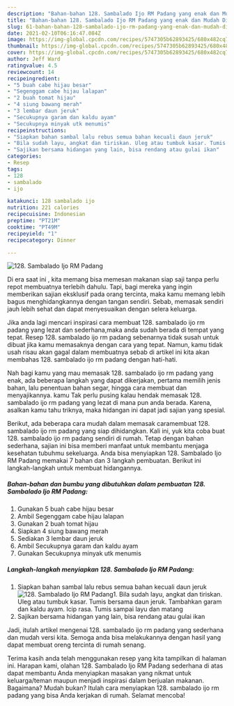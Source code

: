 ```yaml
---
description: "Bahan-bahan 128. Sambalado Ijo RM Padang yang enak dan Mudah Dibuat"
title: "Bahan-bahan 128. Sambalado Ijo RM Padang yang enak dan Mudah Dibuat"
slug: 61-bahan-bahan-128-sambalado-ijo-rm-padang-yang-enak-dan-mudah-dibuat
date: 2021-02-10T06:16:47.084Z
image: https://img-global.cpcdn.com/recipes/5747305b62893425/680x482cq70/128-sambalado-ijo-rm-padang-foto-resep-utama.jpg
thumbnail: https://img-global.cpcdn.com/recipes/5747305b62893425/680x482cq70/128-sambalado-ijo-rm-padang-foto-resep-utama.jpg
cover: https://img-global.cpcdn.com/recipes/5747305b62893425/680x482cq70/128-sambalado-ijo-rm-padang-foto-resep-utama.jpg
author: Jeff Ward
ratingvalue: 4.5
reviewcount: 14
recipeingredient:
- "5 buah cabe hijau besar"
- "Segenggam cabe hijau lalapan"
- "2 buah tomat hijau"
- "4 siung bawang merah"
- "3 lembar daun jeruk"
- "Secukupnya garam dan kaldu ayam"
- "Secukupnya minyak utk menumis"
recipeinstructions:
- "Siapkan bahan sambal lalu rebus semua bahan kecuali daun jeruk"
- "Bila sudah layu, angkat dan tiriskan. Uleg atau tumbuk kasar. Tumis bersama daun jeruk. Tambahkan garam dan kaldu ayam. Icip rasa. Tumis sampai layu dan matang"
- "Sajikan bersama hidangan yang lain, bisa rendang atau gulai ikan"
categories:
- Resep
tags:
- 128
- sambalado
- ijo

katakunci: 128 sambalado ijo 
nutrition: 221 calories
recipecuisine: Indonesian
preptime: "PT21M"
cooktime: "PT49M"
recipeyield: "1"
recipecategory: Dinner

---
```



![128. Sambalado Ijo RM Padang](https://img-global.cpcdn.com/recipes/5747305b62893425/680x482cq70/128-sambalado-ijo-rm-padang-foto-resep-utama.jpg)

Di era  saat ini , kita memang bisa memesan makanan siap saji tanpa perlu repot membuatnya terlebih dahulu. Tapi, bagi mereka yang ingin memberikan sajian eksklusif pada orang tercinta, maka kamu memang lebih bagus menghidangkannya dengan tangan sendiri. Sebab, memasak sendiri jauh lebih sehat dan dapat menyesuaikan dengan selera keluarga.

Jika anda lagi mencari inspirasi cara membuat 128. sambalado ijo rm padang yang lezat dan sederhana,maka anda sudah berada di tempat yang tepat. Resep 128. sambalado ijo rm padang  sebenarnya tidak susah untuk dibuat jika kamu memasaknya dengan cara yang tepat. Namun, kamu tidak usah risau akan gagal dalam membuatnya 
sebab di artikel ini kita akan membahas 128. sambalado ijo rm padang dengan hati-hati.  



Nah bagi kamu yang mau memasak 128. sambalado ijo rm padang yang enak, ada beberapa langkah yang dapat dikerjakan, pertama memilih jenis bahan, lalu penentuan bahan segar, hingga cara membuat dan menyajikannya. kamu Tak perlu pusing kalau hendak memasak 128. sambalado ijo rm padang yang lezat di mana pun anda berada. Karena, asalkan kamu  tahu triknya, maka hidangan ini dapat jadi sajian yang spesial.

Berikut, ada beberapa cara mudah dalam memasak caramembuat 128. sambalado ijo rm padang yang siap dihidangkan. Kali ini, yuk kita coba buat 128. sambalado ijo rm padang sendiri di rumah. Tetap dengan bahan sederhana, sajian ini bisa memberi manfaat untuk membantu menjaga kesehatan tubuhmu sekeluarga. Anda bisa menyiapkan 128. Sambalado Ijo RM Padang memakai 7 bahan dan 3 langkah pembuatan. Berikut ini langkah-langkah untuk membuat hidangannya.

<!--inarticleads1-->

##### Bahan-bahan dan bumbu yang dibutuhkan dalam pembuatan 128. Sambalado Ijo RM Padang:

1. Gunakan 5 buah cabe hijau besar
1. Ambil Segenggam cabe hijau lalapan
1. Gunakan 2 buah tomat hijau
1. Siapkan 4 siung bawang merah
1. Sediakan 3 lembar daun jeruk
1. Ambil Secukupnya garam dan kaldu ayam
1. Gunakan Secukupnya minyak utk menumis




<!--inarticleads2-->

##### Langkah-langkah menyiapkan 128. Sambalado Ijo RM Padang:

1. Siapkan bahan sambal lalu rebus semua bahan kecuali daun jeruk
<img src="https://img-global.cpcdn.com/steps/510306402d7a46a0/160x128cq70/128-sambalado-ijo-rm-padang-langkah-memasak-1-foto.jpg" alt="128. Sambalado Ijo RM Padang">1. Bila sudah layu, angkat dan tiriskan. Uleg atau tumbuk kasar. Tumis bersama daun jeruk. Tambahkan garam dan kaldu ayam. Icip rasa. Tumis sampai layu dan matang
1. Sajikan bersama hidangan yang lain, bisa rendang atau gulai ikan




Jadi, itulah artikel mengenai  128. sambalado ijo rm padang  yang sederhana dan mudah versi kita. Semoga anda bisa melakukannya dengan hasil yang dapat membuat oreng tercinta di rumah senang. 

Terima kasih anda telah menggunakan resep yang kita tampilkan di halaman ini. Harapan kami, olahan  128. Sambalado Ijo RM Padang sederhana di atas dapat membantu Anda menyiapkan masakan yang nikmat untuk keluarga/teman maupun menjadi inspirasi dalam berjualan makanan. Bagaimana? Mudah bukan? Itulah cara menyiapkan 128. sambalado ijo rm padang yang bisa Anda kerjakan di rumah. Selamat mencoba!

